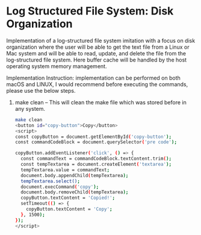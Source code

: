 # Log Structured File System: Disk Organization
Implementation of a log-structured file system imitation with a focus on disk organization where the user will be able to get the text file from a Linux or Mac system and will be able to read, update, and delete the file from the log-structured file system. Here buffer cache will be handled by the host operating system memory management.

Implementation Instruction: 
implementation can be performed on both macOS and LINUX, I would recommend before executing the commands, please use the below steps.

1. make clean – This will clean the make file which was stored before in any system.
   ```bash
   make clean
   <button id="copy-button">Copy</button>
   <script>
   const copyButton = document.getElementById('copy-button');
   const commandCodeBlock = document.querySelector('pre code');
   
   copyButton.addEventListener('click', () => {
     const commandText = commandCodeBlock.textContent.trim();
     const tempTextarea = document.createElement('textarea');
     tempTextarea.value = commandText;
     document.body.appendChild(tempTextarea);
     tempTextarea.select();
     document.execCommand('copy');
     document.body.removeChild(tempTextarea);
     copyButton.textContent = 'Copied!';
     setTimeout(() => {
       copyButton.textContent = 'Copy';
     }, 1500);
   });
   </script>
